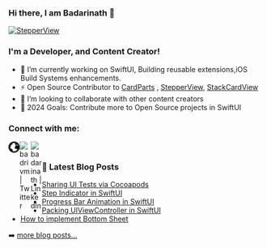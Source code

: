 ### Hi there, I am Badarinath 👋

[![StepperView](https://img.shields.io/badge/StepperView-160-green)](https://github.com/badrinathvm/StepperView)

### I'm a Developer, and Content Creator!

- 🔭 I’m currently working on SwiftUI, Building reusable extensions,iOS Build Systems enhancements. 
- ⚡  Open Source Contributor to [CardParts]( https://github.com/intuit/CardParts) , [StepperView](https://badrinathvm.github.io/StepperView/), [StackCardView](https://badrinathvm.github.io/StackCardView/)
- 👯 I’m looking to collaborate with other content creators
- 🥅 2024 Goals: Contribute more to Open Source projects in SwiftUI

<!--
**badrinathvm/badrinathvm** is a ✨ _special_ ✨ repository because its `README.md` (this file) appears on your GitHub profile.

Here are some ideas to get you started:

- 🔭 I’m currently working on ...
- 🌱 I’m currently learning ...
- 👯 I’m looking to collaborate on ...
- 🤔 I’m looking for help with ...
- 💬 Ask me about ...
- 📫 How to reach me: ...
- 😄 Pronouns: ...
- ⚡ Fun fact: ...
-->

### Connect with me:

[<img align="left" alt="codeSTACKr.com" width="22px" src="https://raw.githubusercontent.com/iconic/open-iconic/master/svg/globe.svg" />][website]
[<img align="left" alt="badrivm | Twitter" width="22px" src="https://cdn.jsdelivr.net/npm/simple-icons@v3/icons/twitter.svg" />][twitter]
[<img align="left" alt="badarinath | LinkedIn" width="22px" src="https://cdn.jsdelivr.net/npm/simple-icons@v3/icons/linkedin.svg" />][linkedin]

<br />

### 📕 Latest Blog Posts

<!-- BLOG-POST-LIST:START -->
- [Sharing UI Tests via Cocoapods](https://medium.com/@badrinathvm/sharing-uitests-via-cocoapods-583c6b9f3cb2)
- [Step Indicator in SwiftUI](https://medium.com/@badrinathvm/step-indicator-in-swiftui-104e0486d133)
- [Progress Bar Animation in SwiftUI](https://medium.com/@badrinathvm/progress-animation-in-swiftui-15b067cc3993)
- [Packing UIViewController in SwiftUI](https://medium.com/@badrinathvm/packing-uikits-viewcontroller-in-swiftui-327e3180ad7f)
- [How to implement Bottom Sheet](https://medium.com/@badrinathvm/bottom-sheet-in-swift-bde66293412)
<!-- BLOG-POST-LIST:END -->

➡️ [more blog posts...](https://medium.com/@badrinathvm)


[twitter]: https://twitter.com/badrivm
[website]: https://medium.com/@badrinathvm
[linkedin]: https://www.linkedin.com/in/badarinath-venkatnarayansetty-abb79146/
[Swift]: https://swift.org/documentation/
